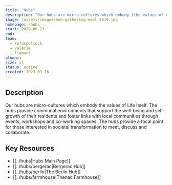 ```yaml
---
title: "Hubs"
description: "Our hubs are micro-cultures which embody [the values of Life Itself]. The hubs provide communal environments that support the well-being and self-growth of their residents and foster links with local communities through events, workshops and co-working spaces."
image: /assets/images/hub-gathering-meal-2019.jpg
homepage: /hubs
start: 2020-06-23
end: 
team:
  - rufuspollock
  - valerie
  - liamaet
alumni:
size: xl
status: active
created: 2023-03-16
---
```


## Description

Our hubs are micro-cultures which embody the values of Life Itself. The hubs provide communal environments that support the well-being and self-growth of their residents and foster links with local communities through events, workshops and co-working spaces. The hubs provide a focal point for those interested in societal transformation to meet, discuss and collaborate.

## Key Resources

- [[../hubs|Hubs Main Page]]
- [[../hubs/bergerac|Bergerac Hub]]
- [[../hubs/berlin|The Berlin Hub]]
- [[../hubs/farmhouse|Thenac Farmhouse]]



